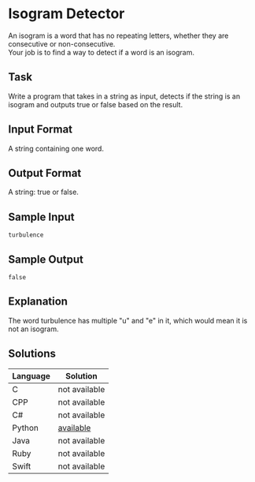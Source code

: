 # Isogram Detector
An isogram is a word that has no repeating letters, whether they are consecutive or non-consecutive.   
Your job is to find a way to detect if a word is an isogram.

## Task
Write a program that takes in a string as input, detects if the string is an isogram and outputs true or false based on the result.

## Input Format
A string containing one word.

## Output Format
A string: true or false.

## Sample Input
```
turbulence
```

## Sample Output
```
false
```

## Explanation
The word turbulence has multiple "u" and "e" in it, which would mean it is not an isogram.

## Solutions

Language | Solution
---------|---------
C | not available
CPP | not available
C# | not available
Python | [available](https://raw.githubusercontent.com/chankruze/challenges/master/sololearn/IsogramDetector/IsogramDetector.py)
Java | not available
Ruby | not available
Swift | not available